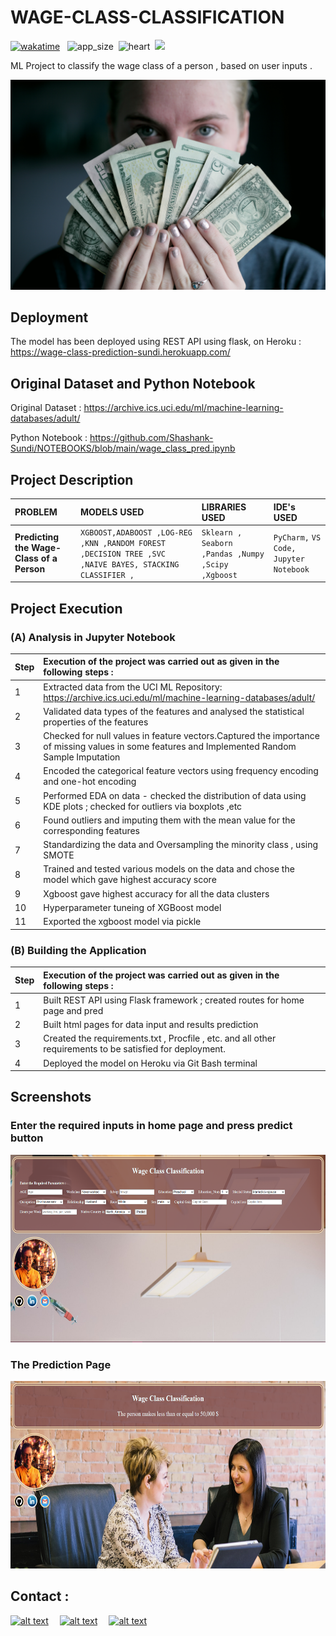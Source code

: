 # WAGE-CLASS-CLASSIFICATION

[![wakatime](https://wakatime.com/badge/user/8f2e3b3a-321e-4119-b4f0-3a33c3752953/project/d9e5d731-ebf4-4812-8dba-6d86b0c7536a.svg)](https://wakatime.com/badge/user/8f2e3b3a-321e-4119-b4f0-3a33c3752953/project/d9e5d731-ebf4-4812-8dba-6d86b0c7536a) &nbsp;
<img src="https://badge-size.herokuapp.com/Shashank-Sundi/WAGE-CLASS-CLASSIFICATION/main/app.py" alt="app_size" />&nbsp;
<img src="https://ForTheBadge.com/images/badges/made-with-python.svg" alt="heart" height=20>&nbsp;
<img src="https://img.shields.io/badge/Made%20with-Markdown-1f425f.svg">

ML Project to classify  the wage class of a person , based on user inputs .

<img src="static\images\sharon-mccutcheon-rItGZ4vquWk-unsplash.jpg" alt="FIFA" />

## Deployment

The model has been deployed using REST API using flask, on Heroku : 
 https://wage-class-prediction-sundi.herokuapp.com/

  ##  Original Dataset and Python Notebook

  Original Dataset : https://archive.ics.uci.edu/ml/machine-learning-databases/adult/

Python Notebook : https://github.com/Shashank-Sundi/NOTEBOOKS/blob/main/wage_class_pred.ipynb

## Project Description

| PROBLEM | MODELS USED  |LIBRARIES USED   |IDE's USED|
| :-------- | :------- | :------------------------- | :-------|
| **Predicting the Wage-Class of a Person**| `XGBOOST,ADABOOST ,LOG-REG ,KNN ,RANDOM FOREST ,DECISION TREE ,SVC ,NAIVE BAYES, STACKING CLASSIFIER , ` | `Sklearn , Seaborn ,Pandas ,Numpy ,Scipy ,Xgboost `|`PyCharm,` `VS Code,` `Jupyter Notebook`|

## Project Execution

### (A) **Analysis in Jupyter Notebook**

| **Step**|**Execution of the project was carried out as given in the following steps :** |
| :--------|:-------- | 
|1|Extracted data from the UCI ML Repository: https://archive.ics.uci.edu/ml/machine-learning-databases/adult/|
|2| Validated data types of the features and analysed the statistical properties of the features
|3| Checked for null values in feature vectors.Captured the importance of missing values in some features and Implemented Random Sample Imputation 
|4| Encoded the categorical feature vectors using frequency encoding and one-hot encoding
|5| Performed EDA on data - checked the distribution of data using  KDE plots ; checked for outliers via boxplots ,etc
|6| Found outliers and imputing them with the mean value for the corresponding features
|7| Standardizing the data and Oversampling the minority class , using SMOTE
|8|Trained and tested various models on the data and chose the model which gave highest accuracy score 
|9|  Xgboost gave highest accuracy for all the data clusters 
|10|Hyperparameter tuneing of XGBoost model
|11| Exported the xgboost model via pickle


### (B) **Building the Application**

| **Step**|**Execution of the project was carried out as given in the following steps :** |
| :--------|:-------- | 
|1| Built REST API using Flask framework ; created routes for home page and pred
|2| Built html pages for data input and results prediction
|3| Created the requirements.txt , Procfile , etc. and all other requirements to be satisfied for deployment.
|4| Deployed the model on Heroku via Git Bash terminal


## Screenshots

### **Enter the required inputs in home page and press predict button**

<img src="static\images\wage class 1.PNG" alt="FIFA" style="height: 300px; width:700px;"/>

### **The Prediction Page**

<img src="static\images\wage class  2.PNG" alt="FIFA" style="height: 300px; width:700px;"/>

  
## Contact :

<a href="https://www.linkedin.com/in/shashank-sundi-4b78561b1"> ![alt text](https://img.shields.io/badge/linkedin-%230077B5.svg?style=for-the-badge&logo=linkedin&logoColor=white)</a>&emsp;
<a href="https://www.instagram.com/shashank_sundi13/">![alt text](https://img.shields.io/badge/Shashank_Sundi-%23E4405F.svg?style=for-the-badge&logo=Instagram&logoColor=white)</a>&emsp;
<a href="mailto:sundi.sn@gmail.com">![alt text](https://img.shields.io/badge/Gmail-D14836?style=for-the-badge&logo=gmail&logoColor=white)</a>
